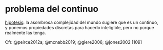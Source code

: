 # problema del continuo

[hipotesis](hipotesis.md): la asombrosa complejidad del mundo sugiere que es un continuo, y ponemos propiedades discretas para hacerlo inteligible, pero no porque realmente las tenga.

Cfr. @peirce2012a; @mcnabb2019; @giere2006; @jones2002 [109]

